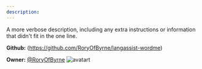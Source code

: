 ```yaml
---
description: 
---
```

A more verbose description, including any extra instructions or
information that didn't fit in the one line.

**Github:** (https://github.com/RoryOfByrne/langassist-wordme)

**Owner:** [@RoryOfByrne](https://github.com/RoryOfByrne) ![avatart](https://avatars1.githubusercontent.com/u/9436784?v=4)

